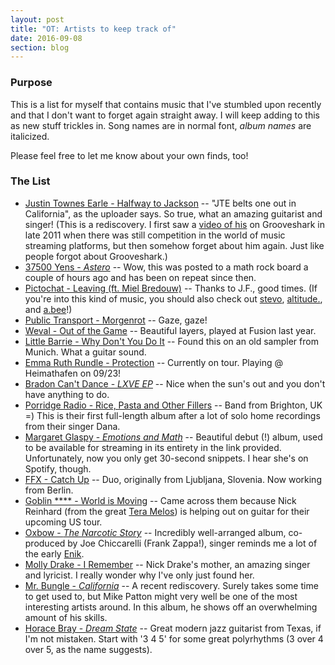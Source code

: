 ```yaml
---
layout: post
title: "OT: Artists to keep track of"
date: 2016-09-08
section: blog
---
```



### Purpose

This is a list for myself that contains music that I've stumbled upon recently and that I don't want to forget again straight away. I will keep adding to this as new stuff trickles in. Song names are in normal font, *album names* are italicized. 

Please feel free to let me know about your own finds, too! 


### The List

- [Justin Townes Earle - Halfway to Jackson](https://www.youtube.com/watch?v=8sgCwMoN580) -- "JTE belts one out in California", as the uploader says. So true, what an amazing guitarist and singer! (This is a rediscovery. I first saw a [video of his](https://www.youtube.com/watch?v=Y9W511HVxuY) on Grooveshark in late 2011 when there was still competition in the world of music streaming platforms, but then somehow forget about him again. Just like people forgot about Grooveshark.)   
- [37500 Yens - *Astero*](https://37500yens.bandcamp.com/) -- Wow, this was posted to a math rock board a couple of hours ago and has been on repeat since then.  
- [Pictochat - Leaving (ft. Miel Bredouw)](https://soundcloud.com/donovan-kouanchao/pictochat-leaving-ft-miel-bredouw) -- Thanks to J.F., good times. (If you're into this kind of music, you should also check out [stevo](https://soundcloud.com/stevo/02-afternoon), [altitude.](https://soundcloud.com/altitvde/c-h-e-r-r-y), and [a.bee](https://soundcloud.com/mdnghtcltr/abee-shades)!)
- [Public Transport - Morgenrot](https://soundcloud.com/public-transport/morgenrot) -- Gaze, gaze! 
- [Weval - Out of the Game](https://soundcloud.com/atomnation/weval-01-out-of-the-game) -- Beautiful layers, played at Fusion last year. 
- [Little Barrie - Why Don't You Do It](https://www.youtube.com/watch?v=yLAWTIKcV4s) -- Found this on an old sampler from Munich. What a guitar sound.
- [Emma Ruth Rundle - Protection](http://www.stereogum.com/1896176/emma-ruth-rundle-protection/franchises/premiere/) -- Currently on tour. Playing @ Heimathafen on 09/23!
- [Bradon Can't Dance - *LXVE EP*](https://luckynumber.bandcamp.com/album/lxve-ep) -- Nice when the sun's out and you don't have anything to do.
- [Porridge Radio - Rice, Pasta and Other Fillers](https://porridgeradio.bandcamp.com/album/rice-pasta-and-other-fillers) -- Band from Brighton, UK =) This is their first full-length album after a lot of solo home recordings from their singer Dana.
- [Margaret Glaspy - *Emotions and Math*](http://www.newyorker.com/culture/culture-desk/listen-to-margaret-glaspys-emotions-math) -- Beautiful debut (!) album, used to be available for streaming in its entirety in the link provided. Unfortunately, now you only get 30-second snippets. I hear she's on Spotify, though.
- [FFX - Catch Up](https://ffxdtf.bandcamp.com/) -- Duo, originally from Ljubljana, Slovenia. Now working from Berlin.
- [Goblin \*\*\*\* - World is Moving](http://www.metalinjection.net/av/heres-an-album-stream-from-a-band-called-goblin-cock) -- Came across them because Nick Reinhard (from the great [Tera Melos](https://teramelos.bandcamp.com/)) is helping out on guitar for their upcoming US tour.
- [Oxbow - *The Narcotic Story*](https://oxbow.bandcamp.com/album/the-narcotic-story) -- Incredibly well-arranged album, co-produced by Joe Chiccarelli (Frank Zappa!), singer reminds me a lot of the early [Enik](http://enik.net/). 
- [Molly Drake - I Remember](https://www.youtube.com/watch?v=52eMBSRNYxA) -- Nick Drake's mother, an amazing singer and lyricist. I really wonder why I've only just found her.
- [Mr. Bungle - *California*](https://www.youtube.com/watch?v=ITEDFYdLHFA) -- A recent rediscovery. Surely takes some time to get used to, but Mike Patton might very well be one of the most interesting artists around. In this album, he shows off an overwhelming amount of his skills.
- [Horace Bray - *Dream State*](https://horacebray.bandcamp.com/album/dreamstate) -- Great modern jazz guitarist from Texas, if I'm not mistaken. Start with '3 4 5' for some great polyrhythms (3 over 4 over 5, as the name suggests).
